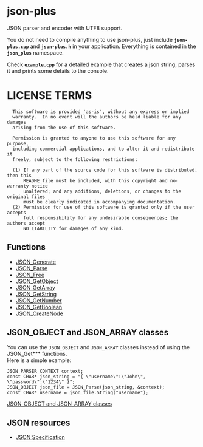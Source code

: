 # json-plus
JSON parser and encoder with UTF8 support.

You do not need to compile anything to use json-plus, just include **`json-plus.cpp`** and **`json-plus.h`** in your application.
Everything is contained in the **`json_plus`** namespace.

Check **`example.cpp`** for a detailed example that creates a json string, parses it and prints some details to the console.

LICENSE TERMS
=============
```
  This software is provided 'as-is', without any express or implied
  warranty.  In no event will the authors be held liable for any damages
  arising from the use of this software.
  
  Permission is granted to anyone to use this software for any purpose,
  including commercial applications, and to alter it and redistribute it
  freely, subject to the following restrictions:
  
  (1) If any part of the source code for this software is distributed, then this
      README file must be included, with this copyright and no-warranty notice
      unaltered; and any additions, deletions, or changes to the original files
      must be clearly indicated in accompanying documentation.
  (2) Permission for use of this software is granted only if the user accepts
      full responsibility for any undesirable consequences; the authors accept
      NO LIABILITY for damages of any kind.
```

## Functions

- [JSON_Generate](docs/JSON_Generate.md)
- [JSON_Parse](docs/JSON_Parse.md)
- [JSON_Free](docs/JSON_Free.md)
- [JSON_GetObject](docs/JSON_GetObject.md)
- [JSON_GetArray](docs/JSON_GetArray.md)
- [JSON_GetString](docs/JSON_GetString.md)
- [JSON_GetNumber](docs/JSON_GetNumber.md)
- [JSON_GetBoolean](docs/JSON_GetBoolean.md)
- [JSON_CreateNode](docs/JSON_CreateNode.md)

## JSON_OBJECT and JSON_ARRAY classes

You can use the `JSON_OBJECT` and `JSON_ARRAY` classes instead of using the JSON_Get*** functions.  
Here is a simple example:
```
JSON_PARSER_CONTEXT context;
const CHAR* json_string = "{ \"username\":\"John\", \"password\":\"1234\" }";
JSON_OBJECT json_file = JSON_Parse(json_string, &context);
const CHAR* username = json_file.String("username");
```

[JSON_OBJECT and JSON_ARRAY classes](docs/JSON_OBJECT-and-JSON_ARRAY.md)

## JSON resources

- [JSON Specification](https://www.rfc-editor.org/rfc/rfc8259)
